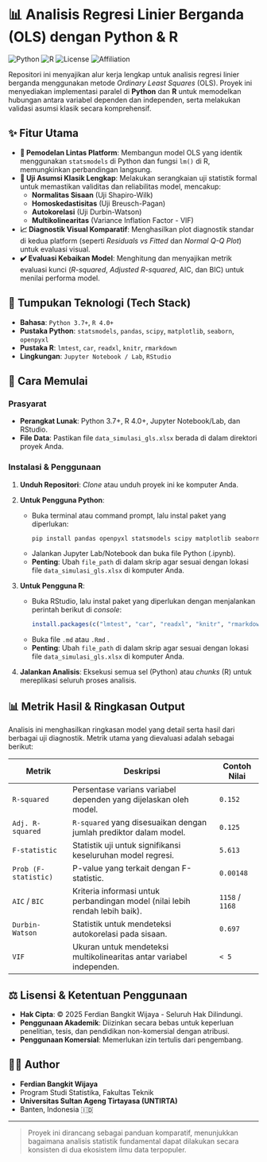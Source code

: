 # 📊 Analisis Regresi Linier Berganda (OLS) dengan Python & R

![Python](https://img.shields.io/badge/Python-3.7+-blue.svg)
![R](https://img.shields.io/badge/R-4.0+-purple.svg)
![License](https://img.shields.io/badge/License-MIT-red.svg)
![Affiliation](https://img.shields.io/badge/Affiliation-UNTIRTA-orange.svg)

Repositori ini menyajikan alur kerja lengkap untuk analisis regresi linier berganda menggunakan metode *Ordinary Least Squares* (OLS). Proyek ini menyediakan implementasi paralel di **Python** dan **R** untuk memodelkan hubungan antara variabel dependen dan independen, serta melakukan validasi asumsi klasik secara komprehensif.

## ✨ Fitur Utama

- **🧠 Pemodelan Lintas Platform**: Membangun model OLS yang identik menggunakan `statsmodels` di Python dan fungsi `lm()` di R, memungkinkan perbandingan langsung.
- **🔬 Uji Asumsi Klasik Lengkap**: Melakukan serangkaian uji statistik formal untuk memastikan validitas dan reliabilitas model, mencakup:
  - **Normalitas Sisaan** (Uji Shapiro-Wilk)
  - **Homoskedastisitas** (Uji Breusch-Pagan)
  - **Autokorelasi** (Uji Durbin-Watson)
  - **Multikolinearitas** (Variance Inflation Factor - VIF)
- **📈 Diagnostik Visual Komparatif**: Menghasilkan plot diagnostik standar di kedua platform (seperti *Residuals vs Fitted* dan *Normal Q-Q Plot*) untuk evaluasi visual.
- **✔️ Evaluasi Kebaikan Model**: Menghitung dan menyajikan metrik evaluasi kunci (*R-squared*, *Adjusted R-squared*, AIC, dan BIC) untuk menilai performa model.

## 🔧 Tumpukan Teknologi (Tech Stack)

- **Bahasa**: `Python 3.7+`, `R 4.0+`
- **Pustaka Python**: `statsmodels`, `pandas`, `scipy`, `matplotlib`, `seaborn`, `openpyxl`
- **Pustaka R**: `lmtest`, `car`, `readxl`, `knitr`, `rmarkdown`
- **Lingkungan**: `Jupyter Notebook / Lab`, `RStudio`

## 🚀 Cara Memulai

### Prasyarat
- **Perangkat Lunak**: Python 3.7+, R 4.0+, Jupyter Notebook/Lab, dan RStudio.
- **File Data**: Pastikan file `data_simulasi_gls.xlsx` berada di dalam direktori proyek Anda.

### Instalasi & Penggunaan

1.  **Unduh Repositori**: *Clone* atau unduh proyek ini ke komputer Anda.

2.  **Untuk Pengguna Python**:
    - Buka terminal atau command prompt, lalu instal paket yang diperlukan:
      ```bash
      pip install pandas openpyxl statsmodels scipy matplotlib seaborn jupyterlab
      ```
    - Jalankan Jupyter Lab/Notebook dan buka file Python (.ipynb).
    - **Penting**: Ubah `file_path` di dalam skrip agar sesuai dengan lokasi file `data_simulasi_gls.xlsx` di komputer Anda.

3.  **Untuk Pengguna R**:
    - Buka RStudio, lalu instal paket yang diperlukan dengan menjalankan perintah berikut di *console*:
      ```r
      install.packages(c("lmtest", "car", "readxl", "knitr", "rmarkdown"))
      ```
    - Buka file `.md` atau `.Rmd` .
    - **Penting**: Ubah `file_path` di dalam skrip agar sesuai dengan lokasi file `data_simulasi_gls.xlsx` di komputer Anda.

4.  **Jalankan Analisis**: Eksekusi semua sel (Python) atau *chunks* (R) untuk mereplikasi seluruh proses analisis.

## 📊 Metrik Hasil & Ringkasan Output

Analisis ini menghasilkan ringkasan model yang detail serta hasil dari berbagai uji diagnostik. Metrik utama yang dievaluasi adalah sebagai berikut:

| Metrik              | Deskripsi                                                                 | Contoh Nilai  |
| ------------------- | ------------------------------------------------------------------------- | ------------- |
| `R-squared`         | Persentase varians variabel dependen yang dijelaskan oleh model.          | `0.152`       |
| `Adj. R-squared`    | `R-squared` yang disesuaikan dengan jumlah prediktor dalam model.         | `0.125`       |
| `F-statistic`       | Statistik uji untuk signifikansi keseluruhan model regresi.               | `5.613`       |
| `Prob (F-statistic)`| P-value yang terkait dengan F-statistic.                                  | `0.00148`     |
| `AIC` / `BIC`       | Kriteria informasi untuk perbandingan model (nilai lebih rendah lebih baik). | `1158` / `1168` |
| `Durbin-Watson`     | Statistik untuk mendeteksi autokorelasi pada sisaan.                      | `0.697`       |
| `VIF`               | Ukuran untuk mendeteksi multikolinearitas antar variabel independen.      | `< 5`         |


## ⚖️ Lisensi & Ketentuan Penggunaan

- **Hak Cipta**: © 2025 Ferdian Bangkit Wijaya - Seluruh Hak Dilindungi.
- **Penggunaan Akademik**: Diizinkan secara bebas untuk keperluan penelitian, tesis, dan pendidikan non-komersial dengan atribusi.
- **Penggunaan Komersial**: Memerlukan izin tertulis dari pengembang.

## 👨‍💻 Author

- **Ferdian Bangkit Wijaya**
- Program Studi Statistika, Fakultas Teknik
- **Universitas Sultan Ageng Tirtayasa (UNTIRTA)**
- Banten, Indonesia 🇮🇩

---

> Proyek ini dirancang sebagai panduan komparatif, menunjukkan bagaimana analisis statistik fundamental dapat dilakukan secara konsisten di dua ekosistem ilmu data terpopuler.
